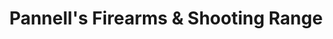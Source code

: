 ---
title: "Pannell's Firearms & Shooting Range"
url: /woodstock/pannells-firearms-and-shooting-range/
shop: weapons
---